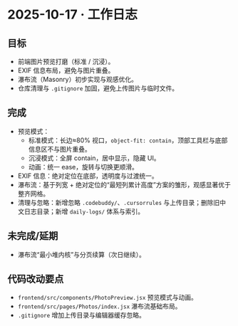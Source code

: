 # 2025-10-17 · 工作日志

## 目标
- 前端图片预览打磨（标准 / 沉浸）。
- EXIF 信息布局，避免与图片重叠。
- 瀑布流（Masonry）初步实现与观感优化。
- 仓库清理与 `.gitignore` 加固，避免上传图片与临时文件。

## 完成
- 预览模式：
  - 标准模式：长边≈80% 视口，`object-fit: contain`，顶部工具栏与底部信息区不与图片重叠。
  - 沉浸模式：全屏 contain，居中显示，隐藏 UI。
  - 动画：统一 ease，旋转与切换更顺滑。
- EXIF 信息：绝对定位在底部，透明度与过渡统一。
- 瀑布流：基于列宽 + 绝对定位的“最短列累计高度”方案的雏形，观感显著优于整齐网格。
- 清理与忽略：新增忽略 `.codebuddy/`、`.cursorrules` 与上传目录；删除旧中文日志目录；新增 `daily-logs/` 体系与索引。

## 未完成/延期
- 瀑布流“最小堆内核”与分页续算（次日继续）。

## 代码改动要点
- `frontend/src/components/PhotoPreview.jsx` 预览模式与动画。
- `frontend/src/pages/Photos/index.jsx` 瀑布流基础布局。
- `.gitignore` 增加上传目录与编辑器缓存忽略。
